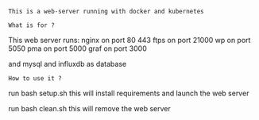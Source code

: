 	This is a web-server running with docker and kubernetes

	What is for ?
This web server runs:
	nginx on port 80 443
	ftps  on port 21000
	wp	  on port 5050
	pma   on port 5000
	graf  on port 3000

and mysql and influxdb as database

	How to use it ?

run bash setup.sh
this will install requirements and launch the web server

run bash clean.sh
this will remove the web server